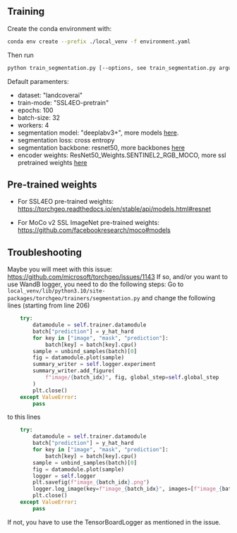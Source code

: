 ## Training
Create the conda environment with:
```bash
conda env create --prefix ./local_venv -f environment.yaml
```
Then run
```bash
python train_segmentation.py [--options, see train_segmentation.py arguments]
```
Default paramenters:
- dataset: "landcoverai"
- train-mode: "SSL4EO-pretrain"
- epochs: 100
- batch-size: 32
- workers: 4
- segmentation model: "deeplabv3+", more models [here](https://github.com/qubvel/segmentation_models.pytorch#architectures).
- segmentation loss: cross entropy
- segmentation backbone: resnet50, more backbones [here](https://github.com/qubvel/segmentation_models.pytorch#encoders)
- encoder weights: ResNet50_Weights.SENTINEL2_RGB_MOCO, more ssl pretrained weights [here](https://torchgeo.readthedocs.io/en/stable/api/models.html#resnet)

## Pre-trained weights
- For SSL4EO pre-trained weights:
https://torchgeo.readthedocs.io/en/stable/api/models.html#resnet

- For MoCo v2 SSL ImageNet pre-trained weights:
https://github.com/facebookresearch/moco#models

## Troubleshooting
Maybe you will meet with this issue: https://github.com/microsoft/torchgeo/issues/1143
If so, and/or you want to use WandB logger, you need to do the following steps:
Go to `local_venv/lib/python3.10/site-packages/torchgeo/trainers/segmentation.py` 
and change the following lines (starting from line 206)
```python
    try:
        datamodule = self.trainer.datamodule
        batch["prediction"] = y_hat_hard
        for key in ["image", "mask", "prediction"]:
            batch[key] = batch[key].cpu()
        sample = unbind_samples(batch)[0]
        fig = datamodule.plot(sample)
        summary_writer = self.logger.experiment
        summary_writer.add_figure(
            f"image/{batch_idx}", fig, global_step=self.global_step
        )
        plt.close()
    except ValueError:
        pass
```

to this lines
```python
    try:
        datamodule = self.trainer.datamodule
        batch["prediction"] = y_hat_hard
        for key in ["image", "mask", "prediction"]:
            batch[key] = batch[key].cpu()
        sample = unbind_samples(batch)[0]
        fig = datamodule.plot(sample)
        logger = self.logger
        plt.savefig(f"image_{batch_idx}.png")
        logger.log_image(key=f"image_{batch_idx}", images=[f"image_{batch_idx}.png"])
        plt.close()
    except ValueError:
        pass
```

If not, you have to use the TensorBoardLogger as mentioned in the issue.
